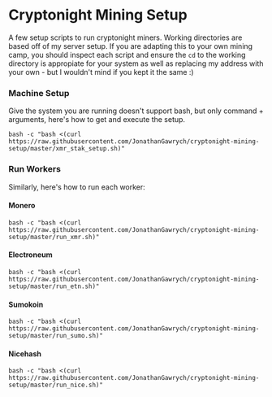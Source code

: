 # Cryptonight Mining Setup

A few setup scripts to run cryptonight miners. Working directories are based off of my server setup. If you are adapting this to your own mining camp, you should inspect each script and ensure the `cd` to the working directory is appropiate for your system as well as replacing my address with your own - but I wouldn't mind if you kept it the same :)

### Machine Setup

Give the system you are running doesn't support bash, but only command + arguments, here's how to get and execute the setup.

```
bash -c "bash <(curl https://raw.githubusercontent.com/JonathanGawrych/cryptonight-mining-setup/master/xmr_stak_setup.sh)"
```

### Run Workers

Similarly, here's how to run each worker:

#### Monero

```
bash -c "bash <(curl https://raw.githubusercontent.com/JonathanGawrych/cryptonight-mining-setup/master/run_xmr.sh)"
```

#### Electroneum

```
bash -c "bash <(curl https://raw.githubusercontent.com/JonathanGawrych/cryptonight-mining-setup/master/run_etn.sh)"
```

#### Sumokoin

```
bash -c "bash <(curl https://raw.githubusercontent.com/JonathanGawrych/cryptonight-mining-setup/master/run_sumo.sh)"
```

#### Nicehash

```
bash -c "bash <(curl https://raw.githubusercontent.com/JonathanGawrych/cryptonight-mining-setup/master/run_nice.sh)"
```
